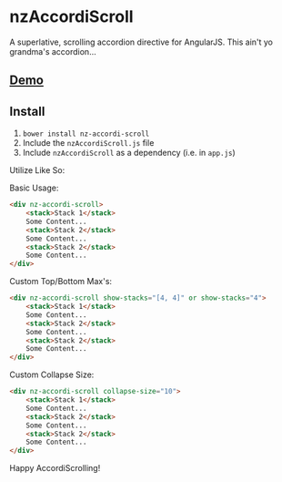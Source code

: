 # nzAccordiScroll
A superlative, scrolling accordion directive for AngularJS.  This ain't yo grandma's accordion...

## [Demo](http://codepen.io/tannerlinsley/pen/vEEZgZ)

## Install
1. `bower install nz-accordi-scroll`
2. Include the `nzAccordiScroll.js` file
3. Include `nzAccordiScroll` as a dependency (i.e. in `app.js`)

Utilize Like So:

Basic Usage:
```html
<div nz-accordi-scroll>
    <stack>Stack 1</stack>
    Some Content...
    <stack>Stack 2</stack>
    Some Content...
    <stack>Stack 2</stack>
    Some Content...
</div>
```
Custom Top/Bottom Max's:
```html
<div nz-accordi-scroll show-stacks="[4, 4]" or show-stacks="4">
    <stack>Stack 1</stack>
    Some Content...
    <stack>Stack 2</stack>
    Some Content...
    <stack>Stack 2</stack>
    Some Content...
</div>
```
Custom Collapse Size:
```html
<div nz-accordi-scroll collapse-size="10">
    <stack>Stack 1</stack>
    Some Content...
    <stack>Stack 2</stack>
    Some Content...
    <stack>Stack 2</stack>
    Some Content...
</div>
```

Happy AccordiScrolling!
